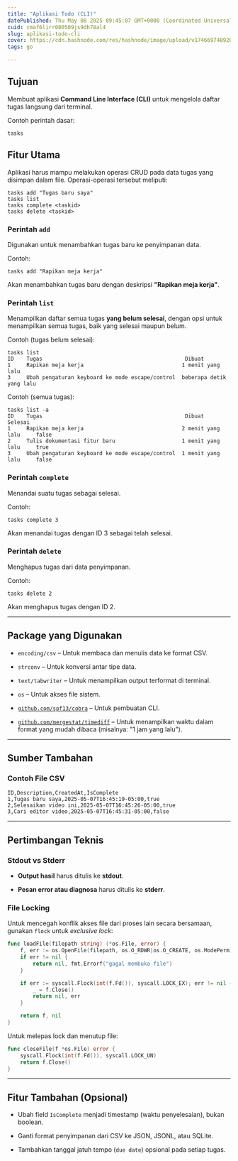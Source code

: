 ```yaml
---
title: "Aplikasi Todo (CLI)"
datePublished: Thu May 08 2025 09:45:07 GMT+0000 (Coordinated Universal Time)
cuid: cmaf6lirr000509js9dh78al4
slug: aplikasi-todo-cli
cover: https://cdn.hashnode.com/res/hashnode/image/upload/v1746697489206/f61d6748-6271-435c-a4b7-37ecd05e9d4f.png
tags: go

---
```


## Tujuan

Membuat aplikasi **Command Line Interface (CLI)** untuk mengelola daftar tugas langsung dari terminal.

Contoh perintah dasar:

```plaintext
tasks
```

## Fitur Utama

Aplikasi harus mampu melakukan operasi CRUD pada data tugas yang disimpan dalam file. Operasi-operasi tersebut meliputi:

```plaintext
tasks add "Tugas baru saya"
tasks list
tasks complete <taskid>
tasks delete <taskid>
```

### Perintah `add`

Digunakan untuk menambahkan tugas baru ke penyimpanan data.

Contoh:

```plaintext
tasks add "Rapikan meja kerja"
```

Akan menambahkan tugas baru dengan deskripsi **"Rapikan meja kerja"**.

### Perintah `list`

Menampilkan daftar semua tugas **yang belum selesai**, dengan opsi untuk menampilkan semua tugas, baik yang selesai maupun belum.

Contoh (tugas belum selesai):

```plaintext
tasks list
ID    Tugas                                             Dibuat
1     Rapikan meja kerja                               1 menit yang lalu
3     Ubah pengaturan keyboard ke mode escape/control  beberapa detik yang lalu
```

Contoh (semua tugas):

```plaintext
tasks list -a
ID    Tugas                                             Dibuat                Selesai
1     Rapikan meja kerja                               2 menit yang lalu     false
2     Tulis dokumentasi fitur baru                     1 menit yang lalu     true
3     Ubah pengaturan keyboard ke mode escape/control  1 menit yang lalu     false
```

### Perintah `complete`

Menandai suatu tugas sebagai selesai.

Contoh:

```plaintext
tasks complete 3
```

Akan menandai tugas dengan ID 3 sebagai telah selesai.

### Perintah `delete`

Menghapus tugas dari data penyimpanan.

Contoh:

```plaintext
tasks delete 2
```

Akan menghapus tugas dengan ID 2.

---

## Package yang Digunakan

* `encoding/csv` – Untuk membaca dan menulis data ke format CSV.
    
* `strconv` – Untuk konversi antar tipe data.
    
* `text/tabwriter` – Untuk menampilkan output terformat di terminal.
    
* `os` – Untuk akses file sistem.
    
* [`github.com/spf13/cobra`](http://github.com/spf13/cobra) – Untuk pembuatan CLI.
    
* [`github.com/mergestat/timediff`](http://github.com/mergestat/timediff) – Untuk menampilkan waktu dalam format yang mudah dibaca (misalnya: "1 jam yang lalu").
    

---

## Sumber Tambahan

### Contoh File CSV

```plaintext
ID,Description,CreatedAt,IsComplete
1,Tugas baru saya,2025-05-07T16:45:19-05:00,true
2,Selesaikan video ini,2025-05-07T16:45:26-05:00,true
3,Cari editor video,2025-05-07T16:45:31-05:00,false
```

---

## Pertimbangan Teknis

### Stdout vs Stderr

* **Output hasil** harus ditulis ke **stdout**.
    
* **Pesan error atau diagnosa** harus ditulis ke **stderr**.
    

### File Locking

Untuk mencegah konflik akses file dari proses lain secara bersamaan, gunakan `flock` untuk *exclusive lock*:

```go
func loadFile(filepath string) (*os.File, error) {
	f, err := os.OpenFile(filepath, os.O_RDWR|os.O_CREATE, os.ModePerm)
	if err != nil {
		return nil, fmt.Errorf("gagal membuka file")
	}

	if err := syscall.Flock(int(f.Fd()), syscall.LOCK_EX); err != nil {
		_ = f.Close()
		return nil, err
	}

	return f, nil
}
```

Untuk melepas lock dan menutup file:

```go
func closeFile(f *os.File) error {
	syscall.Flock(int(f.Fd()), syscall.LOCK_UN)
	return f.Close()
}
```

---

## Fitur Tambahan (Opsional)

* Ubah field `IsComplete` menjadi timestamp (waktu penyelesaian), bukan boolean.
    
* Ganti format penyimpanan dari CSV ke JSON, JSONL, atau SQLite.
    
* Tambahkan tanggal jatuh tempo (`due date`) opsional pada setiap tugas.